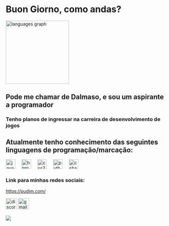 <div align="left">
  <h1>Buon Giorno, como andas?</h1>
  
  <div align="left">

  <img src="https://github-readme-stats.vercel.app/api/top-langs?username=matheusDall&locale=pt-br&hide_title=false&layout=compact&card_width=320&langs_count=5&theme=dark&hide_border=true&order=2" height="200" alt="languages graph"  />


</div>



  <h2>Pode me chamar de Dalmaso, e sou um aspirante a programador</h2>
  <h3>Tenho planos de ingressar na carreira de desenvolvimento de jogos</h3>
  <h2>Atualmente tenho conhecimento das seguintes linguagens de programação/marcação: </h2>
  
  <img src="https://cdn.jsdelivr.net/gh/devicons/devicon/icons/javascript/javascript-original.svg" height="30" alt="javascript logo"  />
  <img width="12" />
  <img src="https://cdn.jsdelivr.net/gh/devicons/devicon/icons/html5/html5-original.svg" height="30" alt="html5 logo"  />
  <img width="12" />
  <img src="https://cdn.jsdelivr.net/gh/devicons/devicon/icons/css3/css3-original.svg" height="30" alt="css3 logo"  />
  <img width="12" />
  <img src="https://cdn.jsdelivr.net/gh/devicons/devicon/icons/python/python-original.svg" height="30" alt="python logo"  />
  <img width="12" />
  <img src="https://cdn.jsdelivr.net/gh/devicons/devicon/icons/csharp/csharp-original.svg" height="30" alt="csharp logo"  />
</div>



<div align="left">
  <h3>Link para minhas redes sociais: </h3>
 
  https://pudim.com/

  <img src="https://img.shields.io/static/v1?message=Discord&logo=discord&label=&color=7289DA&logoColor=white&labelColor=&style=for-the-badge" height="35" alt="discord logo"  />
  <img src="https://img.shields.io/static/v1?message=Gmail&logo=gmail&label=&color=D14836&logoColor=white&labelColor=&style=for-the-badge" height="35" alt="gmail logo"  />

</div>


<br clear="both">

<img src="https://i.pinimg.com/originals/06/a8/5b/06a85b703ccc50fcc2214bac56214f48.gif" />

